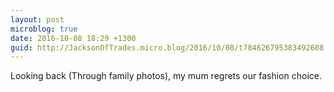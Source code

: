```yaml
---
layout: post
microblog: true
date: 2016-10-08 18:29 +1300
guid: http://JacksonOfTrades.micro.blog/2016/10/08/t784626795383492608.html
---
```

Looking back (Through family photos), my mum regrets our fashion choice.
